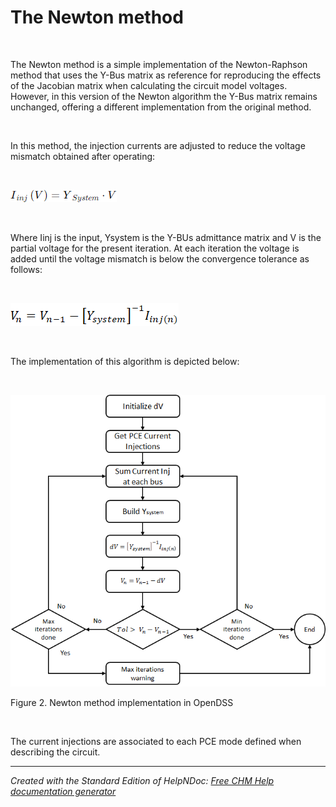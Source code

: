 # The Newton method

&nbsp;

The Newton method is a simple implementation of the Newton-Raphson method that uses the Y-Bus matrix as reference for reproducing the effects of the Jacobian matrix when calculating the circuit model voltages. However, in this version of the Newton algorithm the Y-Bus matrix remains unchanged, offering a different implementation from the original method.

&nbsp;

In this method, the injection currents are adjusted to reduce the voltage mismatch obtained after operating:

&nbsp;

![Image](<lib/eq3.png>)

&nbsp;

Where Iinj is the input, Ysystem is the Y-BUs admittance matrix and V is the partial voltage for the present iteration. At each iteration the voltage is added until the voltage mismatch is below the convergence tolerance as follows:

&nbsp;

![Image](<lib/NewItem 20.png>)

&nbsp;

The implementation of this algorithm is depicted below:

&nbsp;

![Image](<lib/NewItem 21.png>)

Figure 2. Newton method implementation in OpenDSS

&nbsp;

The current injections are associated to each PCE mode defined when describing the circuit.


***
_Created with the Standard Edition of HelpNDoc: [Free CHM Help documentation generator](<https://www.helpndoc.com>)_
